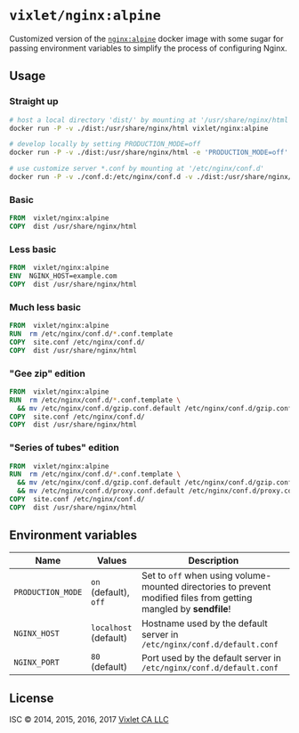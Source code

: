 # `vixlet/nginx:alpine`

Customized version of the [`nginx:alpine`](https://github.com/docker-library/docs/tree/master/nginx) docker image with some sugar for passing environment variables to simplify the process of configuring Nginx.

## Usage

### Straight up
```sh
# host a local directory 'dist/' by mounting at '/usr/share/nginx/html'
docker run -P -v ./dist:/usr/share/nginx/html vixlet/nginx:alpine

# develop locally by setting PRODUCTION_MODE=off
docker run -P -v ./dist:/usr/share/nginx/html -e 'PRODUCTION_MODE=off' vixlet/nginx:alpine

# use customize server *.conf by mounting at '/etc/nginx/conf.d'
docker run -P -v ./conf.d:/etc/nginx/conf.d -v ./dist:/usr/share/nginx/html vixlet/nginx:alpine
```

### Basic
```dockerfile
FROM  vixlet/nginx:alpine
COPY  dist /usr/share/nginx/html
```

### Less basic
```dockerfile
FROM  vixlet/nginx:alpine
ENV  NGINX_HOST=example.com
COPY  dist /usr/share/nginx/html
```

### Much less basic
```dockerfile
FROM  vixlet/nginx:alpine
RUN  rm /etc/nginx/conf.d/*.conf.template
COPY  site.conf /etc/nginx/conf.d/
COPY  dist /usr/share/nginx/html
```

### "Gee zip" edition
```dockerfile
FROM  vixlet/nginx:alpine
RUN  rm /etc/nginx/conf.d/*.conf.template \
  && mv /etc/nginx/conf.d/gzip.conf.default /etc/nginx/conf.d/gzip.conf
COPY  site.conf /etc/nginx/conf.d/
COPY  dist /usr/share/nginx/html
```

### "Series of tubes" edition
```dockerfile
FROM  vixlet/nginx:alpine
RUN  rm /etc/nginx/conf.d/*.conf.template \
  && mv /etc/nginx/conf.d/gzip.conf.default /etc/nginx/conf.d/gzip.conf \
  && mv /etc/nginx/conf.d/proxy.conf.default /etc/nginx/conf.d/proxy.conf
COPY  site.conf /etc/nginx/conf.d/
COPY  dist /usr/share/nginx/html
```

## Environment variables
| Name | Values | Description |
| ---- | ------ | ----------- |
| `PRODUCTION_MODE` | `on` (default), `off` | Set to `off` when using volume-mounted directories to prevent modified files from getting mangled by **sendfile**! |
| `NGINX_HOST` | `localhost` (default) | Hostname used by the default server in `/etc/nginx/conf.d/default.conf` |
| `NGINX_PORT` | `80` (default) | Port used by the default server in `/etc/nginx/conf.d/default.conf` |

## License
ISC © 2014, 2015, 2016, 2017 [Vixlet CA LLC](http://www.vixlet.com/)

